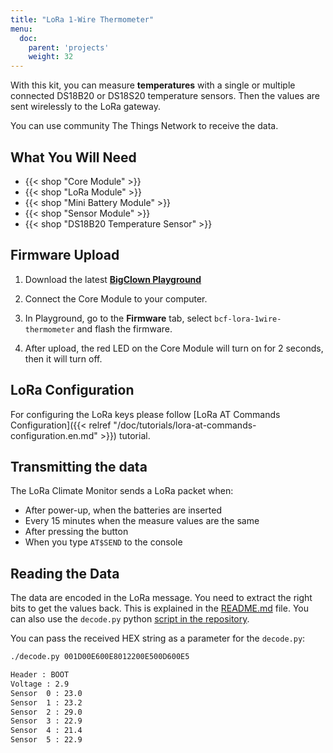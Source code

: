 ```yaml
---
title: "LoRa 1-Wire Thermometer"
menu:
  doc:
    parent: 'projects'
    weight: 32
---
```


With this kit, you can measure **temperatures** with a single or multiple connected DS18B20 or DS18S20 temperature sensors. Then the values are sent wirelessly to the LoRa gateway.

You can use community The Things Network to receive the data.

## What You Will Need

- {{< shop "Core Module" >}}
- {{< shop "LoRa Module" >}}
- {{< shop "Mini Battery Module" >}}
- {{< shop "Sensor Module" >}}
- {{< shop "DS18B20 Temperature Sensor" >}}


## Firmware Upload

1. Download the latest [**BigClown Playground**](https://github.com/bigclownlabs/bch-playground/releases/latest)

2. Connect the Core Module to your computer.

3. In Playground, go to the **Firmware** tab, select `bcf-lora-1wire-thermometer` and flash the firmware.

4. After upload, the red LED on the Core Module will turn on for 2 seconds, then it will turn off.


## LoRa Configuration

For configuring the LoRa keys please follow [LoRa AT Commands Configuration]({{< relref "/doc/tutorials/lora-at-commands-configuration.en.md" >}}) tutorial.


## Transmitting the data

The LoRa Climate Monitor sends a LoRa packet when:

- After power-up, when the batteries are inserted
- Every 15 minutes when the measure values are the same
- After pressing the button
- When you type `AT$SEND` to the console

## Reading the Data

The data are encoded in the LoRa message. You need to extract the right bits to get the values back. This is explained in the [README.md](https://github.com/bigclownlabs/bcf-lora-climate-monitor/blob/master/README.md#buffer) file. You can also use the `decode.py` python [script in the repository](https://github.com/bigclownlabs/bcf-lora-climate-monitor).

You can pass the received HEX string as a parameter for the `decode.py`:

```sh
./decode.py 001D00E600E8012200E500D600E5

Header : BOOT
Voltage : 2.9
Sensor  0 : 23.0
Sensor  1 : 23.2
Sensor  2 : 29.0
Sensor  3 : 22.9
Sensor  4 : 21.4
Sensor  5 : 22.9
```
